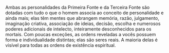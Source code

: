 ﻿Ambas as personalidades da Primeira Fonte e da Terceira Fonte são dotadas com tudo o que o homem associa ao conceito de personalidade e ainda mais; elas têm mentes que abrangem memória, razão, julgamento, imaginação criativa, associação de ideias, decisão, escolha e numerosos poderes adicionais de intelecto, inteiramente desconhecidos para os mortais. Com poucas exceções, as ordens reveladas a vocês possuem forma e individualidade distintas; elas são seres reais. A maioria delas é visível para todas as ordens de existência espiritual.